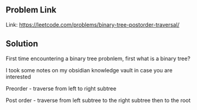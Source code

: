 ## Problem Link

Link: https://leetcode.com/problems/binary-tree-postorder-traversal/

## Solution

First time encountering a binary tree probnlem, first what is a binary tree?

I took some notes on my obsidian knowledge vault in case you are interested

Preorder - traverse from left to right subtree

Post order - traverse from left subtree to the right subtree then to the root